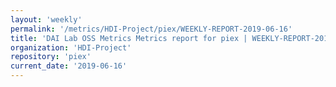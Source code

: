 ```yaml
---
layout: 'weekly'
permalink: '/metrics/HDI-Project/piex/WEEKLY-REPORT-2019-06-16'
title: 'DAI Lab OSS Metrics Metrics report for piex | WEEKLY-REPORT-2019-06-16'
organization: 'HDI-Project'
repository: 'piex'
current_date: '2019-06-16'
---
```

